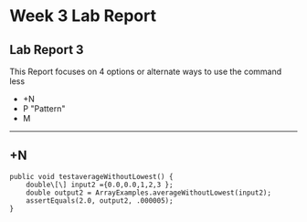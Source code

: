 
# Week 3 Lab Report
Lab Report 3
---


This Report focuses on 4 options or alternate ways to use the command less

* +N
* P "Pattern"
* M


---

## +N

```
public void testaverageWithoutLowest() {
    double\[\] input2 ={0.0,0.0,1,2,3 };  
    double output2 = ArrayExamples.averageWithoutLowest(input2);  
    assertEquals(2.0, output2, .000005);  
}
```
